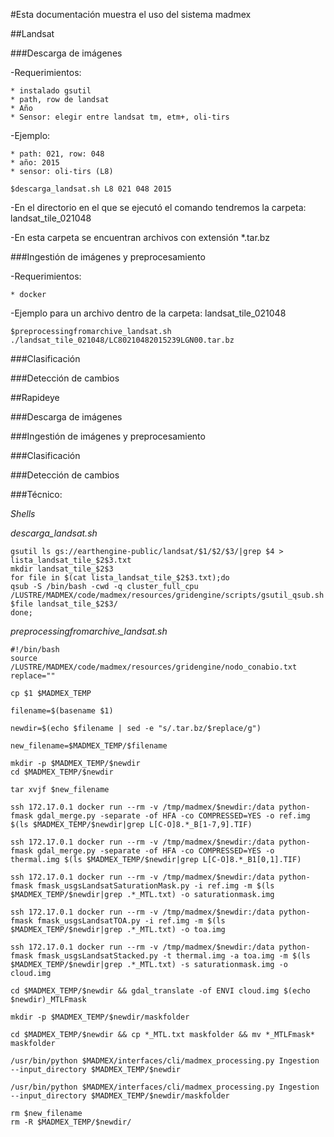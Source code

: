 #Esta documentación muestra el uso del sistema madmex


##Landsat

###Descarga de imágenes

-Requerimientos:

	* instalado gsutil
	* path, row de landsat
	* Año
	* Sensor: elegir entre landsat tm, etm+, oli-tirs

-Ejemplo:

	* path: 021, row: 048
	* año: 2015
	* sensor: oli-tirs (L8)

```
$descarga_landsat.sh L8 021 048 2015
```

-En el directorio en el que se ejecutó el comando tendremos la carpeta: landsat_tile_021048

-En esta carpeta se encuentran archivos con extensión *.tar.bz


###Ingestión de imágenes y preprocesamiento

-Requerimientos:

	* docker

-Ejemplo para un archivo dentro de la carpeta: landsat_tile_021048

```
$preprocessingfromarchive_landsat.sh ./landsat_tile_021048/LC80210482015239LGN00.tar.bz
```

###Clasificación


###Detección de cambios



##Rapideye

###Descarga de imágenes

###Ingestión de imágenes y preprocesamiento

###Clasificación

###Detección de cambios



###Técnico:

*Shells*

*descarga_landsat.sh*

```
gsutil ls gs://earthengine-public/landsat/$1/$2/$3/|grep $4 > lista_landsat_tile_$2$3.txt
mkdir landsat_tile_$2$3
for file in $(cat lista_landsat_tile_$2$3.txt);do
qsub -S /bin/bash -cwd -q cluster_full_cpu /LUSTRE/MADMEX/code/madmex/resources/gridengine/scripts/gsutil_qsub.sh $file landsat_tile_$2$3/
done;
```

*preprocessingfromarchive_landsat.sh*

```
#!/bin/bash
source /LUSTRE/MADMEX/code/madmex/resources/gridengine/nodo_conabio.txt
replace=""

cp $1 $MADMEX_TEMP

filename=$(basename $1)

newdir=$(echo $filename | sed -e "s/.tar.bz/$replace/g")

new_filename=$MADMEX_TEMP/$filename

mkdir -p $MADMEX_TEMP/$newdir
cd $MADMEX_TEMP/$newdir

tar xvjf $new_filename

ssh 172.17.0.1 docker run --rm -v /tmp/madmex/$newdir:/data python-fmask gdal_merge.py -separate -of HFA -co COMPRESSED=YES -o ref.img $(ls $MADMEX_TEMP/$newdir|grep L[C-O]8.*_B[1-7,9].TIF)

ssh 172.17.0.1 docker run --rm -v /tmp/madmex/$newdir:/data python-fmask gdal_merge.py -separate -of HFA -co COMPRESSED=YES -o thermal.img $(ls $MADMEX_TEMP/$newdir|grep L[C-O]8.*_B1[0,1].TIF)

ssh 172.17.0.1 docker run --rm -v /tmp/madmex/$newdir:/data python-fmask fmask_usgsLandsatSaturationMask.py -i ref.img -m $(ls $MADMEX_TEMP/$newdir|grep .*_MTL.txt) -o saturationmask.img

ssh 172.17.0.1 docker run --rm -v /tmp/madmex/$newdir:/data python-fmask fmask_usgsLandsatTOA.py -i ref.img -m $(ls $MADMEX_TEMP/$newdir|grep .*_MTL.txt) -o toa.img

ssh 172.17.0.1 docker run --rm -v /tmp/madmex/$newdir:/data python-fmask fmask_usgsLandsatStacked.py -t thermal.img -a toa.img -m $(ls $MADMEX_TEMP/$newdir|grep .*_MTL.txt) -s saturationmask.img -o cloud.img

cd $MADMEX_TEMP/$newdir && gdal_translate -of ENVI cloud.img $(echo $newdir)_MTLFmask

mkdir -p $MADMEX_TEMP/$newdir/maskfolder

cd $MADMEX_TEMP/$newdir && cp *_MTL.txt maskfolder && mv *_MTLFmask* maskfolder

/usr/bin/python $MADMEX/interfaces/cli/madmex_processing.py Ingestion --input_directory $MADMEX_TEMP/$newdir

/usr/bin/python $MADMEX/interfaces/cli/madmex_processing.py Ingestion --input_directory $MADMEX_TEMP/$newdir/maskfolder

rm $new_filename
rm -R $MADMEX_TEMP/$newdir/
```



